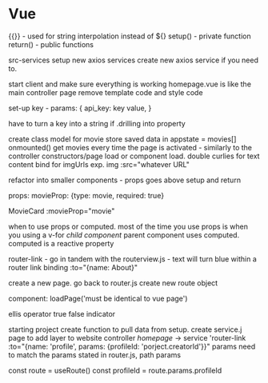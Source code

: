 # Vue

<!-- NOTE new framework simplifies javascript -->

{{}} - used for string interpolation instead of ${}
setup() - private function
return() - public functions 

<!-- NOTE starting structure  -->
src-services setup new axios services
create new axios service if you need to. 

start client and make sure everything is working
homepage.vue is like the main controller page 
remove template code and style code 

set-up key - params: {
    api_key: key value,
}

have to turn a key into a string if .drilling into property

create class model for movie 
store saved data in appstate = movies[]
onmounted() get movies every time the page is activated - similarly to the controller constructors/page load or component load.
double curlies for text content
bind for imgUrls exp. img :src="whatever URL"

refactor into smaller components - 
props goes above setup and return

props: movieProp: {type: movie, required: true}

MovieCard :movieProp="movie"

when to use props or computed. 
most of the time you use props is when you using a v-for *child component*
parent component uses computed. 
computed is a reactive property 

router-link - go in tandem with the routerview.js - text will turn blue within a router link
binding :to="{name: About}"

create a new page.
go back to router.js create new route object

component: loadPage('must be identical to vue page')

ellis operator true false indicator 


<!-- NOTE day4 7-20-23 -->

starting project create function to pull data from setup.
create service.j page to add layer to website 
controller *homepage* -> service
'router-link :to="{name: 'profile', params: {profileId: 'porject.creatorId'}}" params need to match the params stated in router.js, path params 

const route = useRoute()
const profileId = route.params.profileId